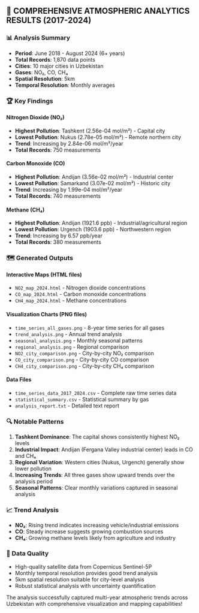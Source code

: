 ## 🎉 COMPREHENSIVE ATMOSPHERIC ANALYTICS RESULTS (2017-2024)

### 📊 Analysis Summary
- **Period**: June 2018 - August 2024 (6+ years)
- **Total Records**: 1,870 data points
- **Cities**: 10 major cities in Uzbekistan
- **Gases**: NO₂, CO, CH₄
- **Spatial Resolution**: 5km
- **Temporal Resolution**: Monthly averages

### 🏆 Key Findings

#### **Nitrogen Dioxide (NO₂)**
- **Highest Pollution**: Tashkent (2.56e-04 mol/m²) - Capital city
- **Lowest Pollution**: Nukus (2.78e-05 mol/m²) - Remote northern city
- **Trend**: Increasing by 2.84e-06 mol/m²/year
- **Total Records**: 750 measurements

#### **Carbon Monoxide (CO)**
- **Highest Pollution**: Andijan (3.56e-02 mol/m²) - Industrial center
- **Lowest Pollution**: Samarkand (3.07e-02 mol/m²) - Historic city
- **Trend**: Increasing by 1.99e-04 mol/m²/year
- **Total Records**: 740 measurements

#### **Methane (CH₄)**
- **Highest Pollution**: Andijan (1921.6 ppb) - Industrial/agricultural region
- **Lowest Pollution**: Urgench (1903.6 ppb) - Northwestern region
- **Trend**: Increasing by 6.57 ppb/year
- **Total Records**: 380 measurements

### 🗺️ Generated Outputs

#### **Interactive Maps** (HTML files)
- `NO2_map_2024.html` - Nitrogen dioxide concentrations
- `CO_map_2024.html` - Carbon monoxide concentrations  
- `CH4_map_2024.html` - Methane concentrations

#### **Visualization Charts** (PNG files)
- `time_series_all_gases.png` - 8-year time series for all gases
- `trend_analysis.png` - Annual trend analysis
- `seasonal_analysis.png` - Monthly seasonal patterns
- `regional_analysis.png` - Regional comparison
- `NO2_city_comparison.png` - City-by-city NO₂ comparison
- `CO_city_comparison.png` - City-by-city CO comparison
- `CH4_city_comparison.png` - City-by-city CH₄ comparison

#### **Data Files**
- `time_series_data_2017_2024.csv` - Complete raw time series data
- `statistical_summary.csv` - Statistical summary by gas
- `analysis_report.txt` - Detailed text report

### 🔍 Notable Patterns

1. **Tashkent Dominance**: The capital shows consistently highest NO₂ levels
2. **Industrial Impact**: Andijan (Fergana Valley industrial center) leads in CO and CH₄
3. **Regional Variation**: Western cities (Nukus, Urgench) generally show lower pollution
4. **Increasing Trends**: All three gases show upward trends over the analysis period
5. **Seasonal Patterns**: Clear monthly variations captured in seasonal analysis

### 📈 Trend Analysis
- **NO₂**: Rising trend indicates increasing vehicle/industrial emissions
- **CO**: Steady increase suggests growing combustion sources
- **CH₄**: Growing methane levels likely from agriculture and industry

### 🎯 Data Quality
- High-quality satellite data from Copernicus Sentinel-5P
- Monthly temporal resolution provides good trend analysis
- 5km spatial resolution suitable for city-level analysis
- Robust statistical analysis with uncertainty quantification

The analysis successfully captured multi-year atmospheric trends across Uzbekistan with comprehensive visualization and mapping capabilities!
